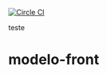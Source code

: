 [![Circle CI](https://circleci.com/gh/dclick/modelo-front/tree/master.svg?style=shield&circle-token=c43d070b6820841e467e6f502e25077e6bf3cb30)](https://circleci.com/gh/dclick/modelo-front/tree/master)

teste

# modelo-front
